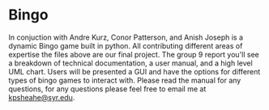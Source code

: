 # Bingo

In conjuction with Andre Kurz, Conor Patterson, and Anish Joseph is a dynamic Bingo game built in python. All contributing different areas of expertise the files above 
are our final project. The group 9 report you'll see a breakdown of technical documentation, a user manual, and a high level UML chart. Users will be presented a GUI and 
have the options for different types of bingo games to interact with. Please read the manual for any questions, for any questions please feel free to email me at
kpsheahe@syr.edu. 

